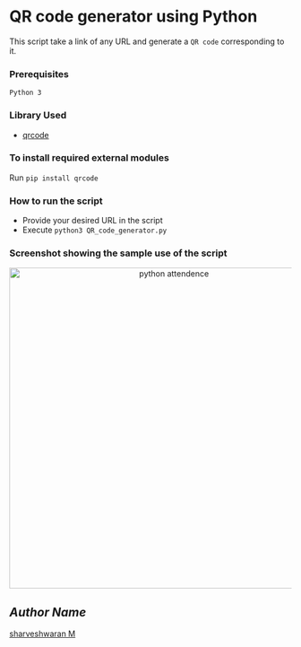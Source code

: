 # QR code generator using Python
This script take a link of any URL and generate a `QR code` corresponding to it.
### Prerequisites
`Python 3`
### Library Used
* [qrcode](https://github.com/lincolnloop/python-qrcode)

### To install required external modules
Run `pip install qrcode` 

### How to run the script
- Provide your desired URL in the script
- Execute `python3 QR_code_generator.py`

### Screenshot showing the sample use of the script
<p align="center">
  <img width="572" height="572" alt="python attendence" src="https://github.com/user-attachments/assets/2c344d2a-5444-4e73-a84a-178489a2e3ec" />
</p>

## *Author Name*
[sharveshwaran M](https://github.com/sarvesh-06789)
